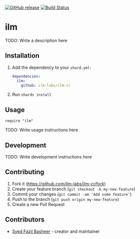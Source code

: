 [![GitHub release](https://img.shields.io/github/release/ilm-labs/ilm-cr.svg)](https://github.com/ilm-labs/ilm-cr/releases)
[![Build Status](https://travis-ci.org/ilm-labs/ilm-cr.svg?branch=master)](https://travis-ci.org/ilm-labs/ilm-cr)

# ilm

TODO: Write a description here

## Installation

1. Add the dependency to your `shard.yml`:

   ```yaml
   dependencies:
     ilm:
       github: ilm-labs/ilm-cr
   ```

2. Run `shards install`

## Usage

```crystal
require "ilm"
```

TODO: Write usage instructions here

## Development

TODO: Write development instructions here

## Contributing

1. Fork it (<https://github.com/ilm-labs/ilm-cr/fork>)
2. Create your feature branch (`git checkout -b my-new-feature`)
3. Commit your changes (`git commit -am 'Add some feature'`)
4. Push to the branch (`git push origin my-new-feature`)
5. Create a new Pull Request

## Contributors

- [Syed Fazil Basheer](https://github.com/ilm-labs) - creator and maintainer
